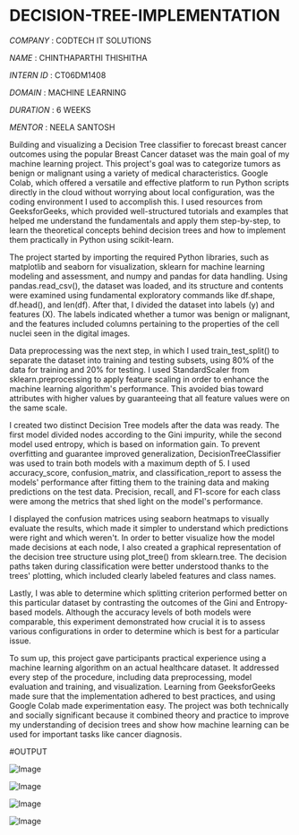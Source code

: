 # DECISION-TREE-IMPLEMENTATION

*COMPANY* : CODTECH IT SOLUTIONS

*NAME* : CHINTHAPARTHI THISHITHA

*INTERN ID* : CT06DM1408

*DOMAIN* : MACHINE LEARNING

*DURATION* : 6 WEEKS

*MENTOR* : NEELA SANTOSH

Building and visualizing a Decision Tree classifier to forecast breast cancer outcomes using the popular Breast Cancer dataset was the main goal of my machine learning project. This project's goal was to categorize tumors as benign or malignant using a variety of medical characteristics. Google Colab, which offered a versatile and effective platform to run Python scripts directly in the cloud without worrying about local configuration, was the coding environment I used to accomplish this. I used resources from GeeksforGeeks, which provided well-structured tutorials and examples that helped me understand the fundamentals and apply them step-by-step, to learn the theoretical concepts behind decision trees and how to implement them practically in Python using scikit-learn.

The project started by importing the required Python libraries, such as matplotlib and seaborn for visualization, sklearn for machine learning modeling and assessment, and numpy and pandas for data handling. Using pandas.read_csv(), the dataset was loaded, and its structure and contents were examined using fundamental exploratory commands like df.shape, df.head(), and len(df). After that, I divided the dataset into labels (y) and features (X). The labels indicated whether a tumor was benign or malignant, and the features included columns pertaining to the properties of the cell nuclei seen in the digital images.

Data preprocessing was the next step, in which I used train_test_split() to separate the dataset into training and testing subsets, using 80% of the data for training and 20% for testing. I used StandardScaler from sklearn.preprocessing to apply feature scaling in order to enhance the machine learning algorithm's performance. This avoided bias toward attributes with higher values by guaranteeing that all feature values were on the same scale.

I created two distinct Decision Tree models after the data was ready. The first model divided nodes according to the Gini impurity, while the second model used entropy, which is based on information gain. To prevent overfitting and guarantee improved generalization, DecisionTreeClassifier was used to train both models with a maximum depth of 5. I used accuracy_score, confusion_matrix, and classification_report to assess the models' performance after fitting them to the training data and making predictions on the test data. Precision, recall, and F1-score for each class were among the metrics that shed light on the model's performance.

I displayed the confusion matrices using seaborn heatmaps to visually evaluate the results, which made it simpler to understand which predictions were right and which weren't. In order to better visualize how the model made decisions at each node, I also created a graphical representation of the decision tree structure using plot_tree() from sklearn.tree. The decision paths taken during classification were better understood thanks to the trees' plotting, which included clearly labeled features and class names.

Lastly, I was able to determine which splitting criterion performed better on this particular dataset by contrasting the outcomes of the Gini and Entropy-based models. Although the accuracy levels of both models were comparable, this experiment demonstrated how crucial it is to assess various configurations in order to determine which is best for a particular issue.

To sum up, this project gave participants practical experience using a machine learning algorithm on an actual healthcare dataset. It addressed every step of the procedure, including data preprocessing, model evaluation and training, and visualization. Learning from GeeksforGeeks made sure that the implementation adhered to best practices, and using Google Colab made experimentation easy. The project was both technically and socially significant because it combined theory and practice to improve my understanding of decision trees and show how machine learning can be used for important tasks like cancer diagnosis.

#OUTPUT 

![Image](https://github.com/user-attachments/assets/a816b330-970b-43c0-8710-5a87d7e467b1)

![Image](https://github.com/user-attachments/assets/7e69b3f6-5a09-47c7-b8db-652f0a507158)

![Image](https://github.com/user-attachments/assets/c4dad254-3510-4d73-abba-3e4fc9369665)

![Image](https://github.com/user-attachments/assets/209cf385-3ecc-422c-87ed-084fd1c8d8d1)
